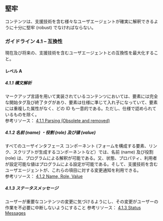 ## 堅牢
コンテンツは、支援技術を含む様々なユーザエージェントが確実に解釈できるように十分に堅牢 (robust) でなければならない。

### ガイドライン 4.1 – 互換性
現在及び将来の、支援技術を含むユーザエージェントとの互換性を最大化すること。

#### レベル A
##### 4.1.1 構文解析
マークアップ言語を用いて実装されているコンテンツにおいては、要素には完全な開始タグ及び終了タグがあり、要素は仕様に準じて入れ子になっていて、要素には重複した属性がなく、どの ID も一意的である。ただし、仕様で認められているものを除く。  
参考リソース： [4.1.1 Parsing (Obsolete and removed)](https://www.w3.org/WAI/WCAG22/Understanding/parsing)

##### 4.1.2 名前 (name) ・役割 (role) 及び値 (value)
すべてのユーザインタフェース コンポーネント (フォームを構成する要素、リンク、スクリプトが生成するコンポーネントなど）では、名前 (name) 及び役割 (role) は、プログラムによる解釈が可能である。又、状態、プロパティ、利用者が設定可能な値はプログラムによる設定が可能である。そして、支援技術を含むユーザエージェントが、これらの項目に対する変更通知を利用できる。  
参考リソース： [4.1.2 Name, Role, Value](https://www.w3.org/WAI/WCAG22/Understanding/name-role-value)

##### 4.1.3 ステータスメッセージ
ユーザーが重要なコンテンツの変更に気づけるようにし、その変更がユーザーの作業を不必要に中断しないようにすること
参考リソース： [4.1.3 Status Messages](https://www.w3.org/WAI/WCAG22/Understanding/status-messages)